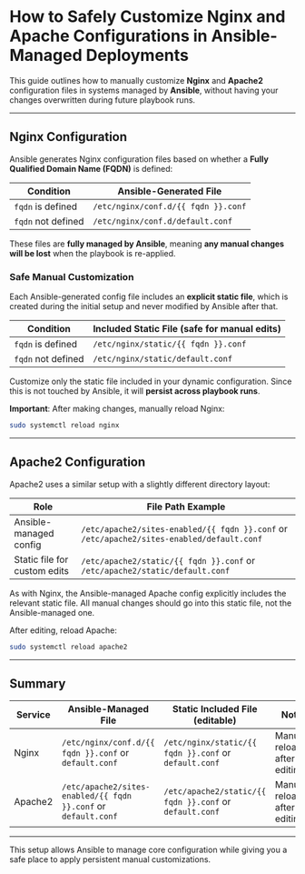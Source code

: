 # How to Safely Customize Nginx and Apache Configurations in Ansible-Managed Deployments

This guide outlines how to manually customize **Nginx** and **Apache2** configuration files in systems managed by **Ansible**, without having your changes overwritten during future playbook runs.

---

## Nginx Configuration

Ansible generates Nginx configuration files based on whether a **Fully Qualified Domain Name (FQDN)** is defined:

| Condition          | Ansible-Generated File              |
| ------------------ | ----------------------------------- |
| `fqdn` is defined  | `/etc/nginx/conf.d/{{ fqdn }}.conf` |
| `fqdn` not defined | `/etc/nginx/conf.d/default.conf`    |

These files are **fully managed by Ansible**, meaning **any manual changes will be lost** when the playbook is re-applied.

### Safe Manual Customization

Each Ansible-generated config file includes an **explicit static file**, which is created during the initial setup and never modified by Ansible after that.

| Condition          | Included Static File (safe for manual edits) |
| ------------------ | -------------------------------------------- |
| `fqdn` is defined  | `/etc/nginx/static/{{ fqdn }}.conf`          |
| `fqdn` not defined | `/etc/nginx/static/default.conf`             |

Customize only the static file included in your dynamic configuration. Since this is not touched by Ansible, it will **persist across playbook runs**.

**Important**: After making changes, manually reload Nginx:

```bash
sudo systemctl reload nginx
```

---

## Apache2 Configuration

Apache2 uses a similar setup with a slightly different directory layout:

| Role                         | File Path Example                                                                         |
| ---------------------------- | ----------------------------------------------------------------------------------------- |
| Ansible-managed config       | `/etc/apache2/sites-enabled/{{ fqdn }}.conf` or `/etc/apache2/sites-enabled/default.conf` |
| Static file for custom edits | `/etc/apache2/static/{{ fqdn }}.conf` or `/etc/apache2/static/default.conf`               |

As with Nginx, the Ansible-managed Apache config explicitly includes the relevant static file. All manual changes should go into this static file, not the Ansible-managed one.

After editing, reload Apache:

```bash
sudo systemctl reload apache2
```

---

## Summary

| Service | Ansible-Managed File                                           | Static Included File (editable)                         | Notes                         |
| ------- | -------------------------------------------------------------- | ------------------------------------------------------- | ----------------------------- |
| Nginx   | `/etc/nginx/conf.d/{{ fqdn }}.conf` or `default.conf`          | `/etc/nginx/static/{{ fqdn }}.conf` or `default.conf`   | Manually reload after editing |
| Apache2 | `/etc/apache2/sites-enabled/{{ fqdn }}.conf` or `default.conf` | `/etc/apache2/static/{{ fqdn }}.conf` or `default.conf` | Manually reload after editing |

---

This setup allows Ansible to manage core configuration while giving you a safe place to apply persistent manual customizations.

